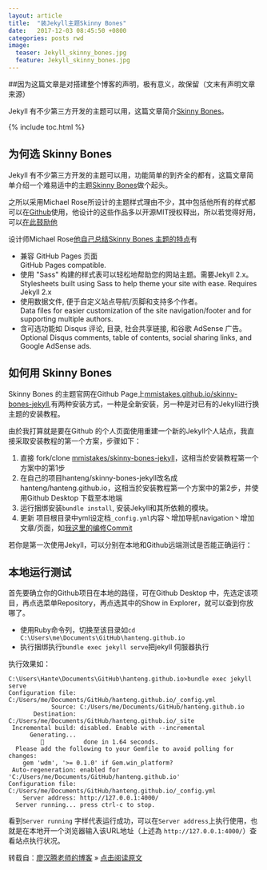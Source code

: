 ```yaml
---
layout: article
title:  "装Jekyll主题Skinny Bones"
date:   2017-12-03 08:45:50 +0800
categories: posts rwd
image:
  teaser: Jekyll_skinny_bones.jpg
  feature: Jekyll_skinny_bones.jpg
---
```


##因为这篇文章是对搭建整个博客的声明，极有意义，故保留（文末有声明文章来源）

Jekyll 有不少第三方开发的主题可以用，这篇文章简介[Skinny Bones](https://github.com/mmistakes/skinny-bones-jekyll)。

{% include toc.html %}

## 为何选 Skinny Bones

Jekyll 有不少第三方开发的主题可以用，功能简单的到齐全的都有，这篇文章简单介绍一个难易适中的主题[Skinny Bones](https://github.com/mmistakes/skinny-bones-jekyll)做个起头。

之所以采用Michael Rose所设计的主题样式理由不少，其中包括他所有的样式都可以在[Github](https://github.com/)使用，他设计的这些作品多以开源MIT授权释出，所以若觉得好用，可以[在此鼓励他](https://mademistakes.com/support/)

设计师Michael Rose[他自己总结Skinny Bones 主题的特点](https://mademistakes.com/work/skinny-bones-jekyll/)有

- 兼容 GitHub Pages 页面  <br/> GitHub Pages compatible.
- 使用 "Sass" 构建的样式表可以轻松地帮助您的网站主题。需要Jekyll 2.x。<br/> Stylesheets built using Sass to help theme your site with ease. Requires Jekyll 2.x
- 使用数据文件, 便于自定义站点导航/页脚和支持多个作者。<br/> Data files for easier customization of the site navigation/footer and for supporting multiple authors.
- 含可选功能如 Disqus 评论, 目录, 社会共享链接, 和谷歌 AdSense 广告。<br/> Optional Disqus comments, table of contents, social sharing links, and Google AdSense ads.

## 如何用 Skinny Bones

Skinny Bones 的主题官网在Github Page上[mmistakes.github.io/skinny-bones-jekyll](https://mmistakes.github.io/skinny-bones-jekyll/getting-started/),有两种安装方式，一种是全新安装，另一种是对已有的Jekyll进行换主题的安装教程。

由於我打算就是要在Github 的个人页面使用重建一个新的Jekyll个人站点，我直接采取安装教程的第一个方案，步骤如下：

1. 直接 fork/clone [mmistakes/skinny-bones-jekyll](https://github.com/mmistakes/skinny-bones-jekyll)，这相当於安装教程第一个方案中的第1步
2. 在自己的项目hanteng/skinny-bones-jekyll改名成hanteng/hanteng.github.io，这相当於安装教程第一个方案中的第2步，并使用Github Desktop 下载至本地端 
3. 运行捆绑安装```bundle install```, 安装Jekyll和其所依赖的模块。
4. 更新 项目根目录中yml设定档```_config.yml```内容丶增加导航navigation丶增加文章/页面，如[我这里的编修Commit](https://github.com/hanteng/hanteng.github.io/commit/cf9691a940e8d9527d64553501a90991e9c5f1ab)

若你是第一次使用Jekyll，可以分别在本地和Github远端测试是否能正确运行：

## 本地运行测试
首先要确立你的Github项目在本地的路径，可在Github Desktop 中，先选定该项目，再点选菜单Repository，再点选其中的Show in Explorer，就可以查到你放哪了。

- 使用Ruby命令列，切换至该目录如```cd C:\Users\me\Documents\GitHub\hanteng.github.io```
- 执行捆绑执行```bundle exec jekyll serve```把jekyll 伺服器执行

执行效果如：
<pre class="highlight"><code>C:\Users\Hante\Documents\GitHub\hanteng.github.io>bundle exec jekyll serve
Configuration file: C:/Users/me/Documents/GitHub/hanteng.github.io/_config.yml
            Source: C:/Users/me/Documents/GitHub/hanteng.github.io
       Destination: C:/Users/me/Documents/GitHub/hanteng.github.io/_site
 Incremental build: disabled. Enable with --incremental
      Generating...
                    done in 1.64 seconds.
  Please add the following to your Gemfile to avoid polling for changes:
    gem 'wdm', '>= 0.1.0' if Gem.win_platform?
 Auto-regeneration: enabled for 'C:/Users/me/Documents/GitHub/hanteng.github.io'
Configuration file: C:/Users/me/Documents/GitHub/hanteng.github.io/_config.yml
    Server address: http://127.0.0.1:4000/
  Server running... press ctrl-c to stop.
</code></pre>

看到```Server running``` 字样代表运行成功，可以在```Server address```上执行使用，也就是在本地开一个浏览器输入该URL地址（上述為 ```http://127.0.0.1:4000/```）查看站点执行状况。

转载自：[廖汉腾老师的博客](https://hanteng.github.io/) » [点击阅读原文](https://hanteng.github.io/notes_tech/jekyll/jekyll_skinny-bones/)
